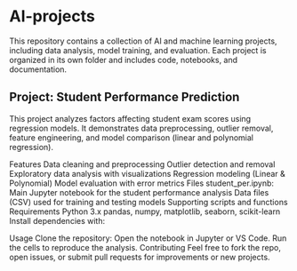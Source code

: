 # AI-projects
This repository contains a collection of AI and machine learning projects, including data analysis, model training, and evaluation. Each project is organized in its own folder and includes code, notebooks, and documentation.

## Project: Student Performance Prediction
This project analyzes factors affecting student exam scores using regression models. It demonstrates data preprocessing, outlier removal, feature engineering, and model comparison (linear and polynomial regression).

Features
Data cleaning and preprocessing
Outlier detection and removal
Exploratory data analysis with visualizations
Regression modeling (Linear & Polynomial)
Model evaluation with error metrics
Files
student_per.ipynb: Main Jupyter notebook for the student performance analysis
Data files (CSV) used for training and testing models
Supporting scripts and functions
Requirements
Python 3.x
pandas, numpy, matplotlib, seaborn, scikit-learn
Install dependencies with:

Usage
Clone the repository:
Open the notebook in Jupyter or VS Code.
Run the cells to reproduce the analysis.
Contributing
Feel free to fork the repo, open issues, or submit pull requests for improvements or new projects.
